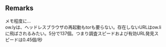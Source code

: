 <!-- # Brute forcing and collecting short URL from goo.gl
Brute forcgin from https://goo.gl/000 to  https://goo.gl/ZZZZZZZZZZ, and collecting valid URL.  
Although it sleeps only 0.05sec every roop, it's too slow.

## Installation
### For using API version
Need only python3.  

### For non-API version
Need Python3 and selenium, and GoogleChrome.  
`$ brew install python3`  
  
On my Mac, all dependencies are installed by this command.  
`$ pip3 install selenium`  

And get GoogleChrome v.59 or later from [here](https://www.google.com/chrome/browser/desktop/index.html).  

## Usage
### For API version
    $ python3 goo.gl-BFA-API.py
    >Input Google shortener API key
    AIzaSyDIls0IyGAtjdKxUd1Sdd0j-f7kAWEdGRI (<-Your API key)

### For non-API version
`$ pyhton3 goo.gl-BFA-nonAPI-headless.py`
-->

## Remarks
メモ程度に...  
ow.lyは、ヘッドレスブラウザの再起動もtorも要らない。存在しないURLはow.liに飛ばされるみたい。5分で137個。つまり調査スピードおよび有効URL発見スピードは0.45個/秒<!-- 10分で142個の調査をして、142個の有効URLを得た。調査スピードおよび有効URL発見スピードは0.23個/秒。 -->
